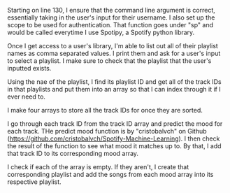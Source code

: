 Starting on line 130, I ensure that the command line argument is correct, essentially taking in the user's input for their username. I also set up the scope to be used for authentication. That function goes under "sp" and would be called everytime I use Spotipy, a Spotify python library.

Once I get access to a user's library, I'm able to list out all of their playlist names as comma separated values. I print them and ask for a user's input to select a playlist. I make sure to check that the playlist that the user's inputted exists.

Using the nae of the playlist, I find its playlist ID and get all of the track IDs in that playlists and put them into an array so that I can index through it if I ever need to.

I make four arrays to store all the track IDs for once they are sorted.

I go through each track ID from the track ID array and predict the mood for each track. THe predict mood function is by "cristobalvch" on Github (https://github.com/cristobalvch/Spotify-Machine-Learning). I then check the result of the function to see what mood it matches up to. By that, I add that track ID to its corresponding mood array.

I check if each of the array is empty. If they aren't, I create that corresponding playlist and add the songs from each mood array into its respective playlist.